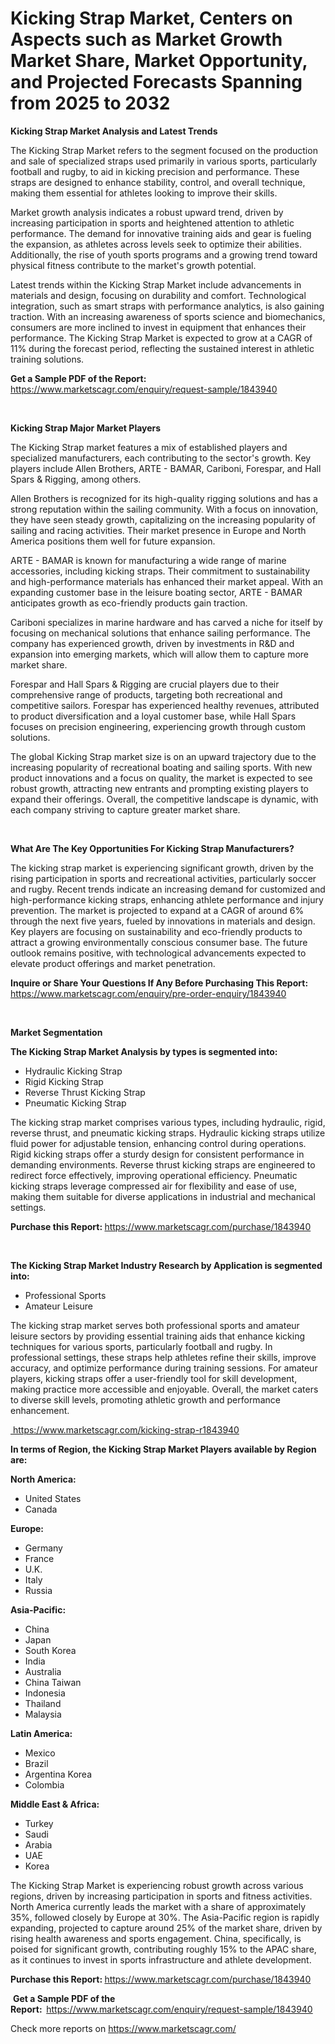 <p><h1>Kicking Strap Market, Centers on Aspects such as Market Growth Market Share, Market Opportunity, and Projected Forecasts Spanning from 2025 to 2032</h1></p><p><strong>Kicking Strap Market Analysis and Latest Trends</strong></p>
<p><p>The Kicking Strap Market refers to the segment focused on the production and sale of specialized straps used primarily in various sports, particularly football and rugby, to aid in kicking precision and performance. These straps are designed to enhance stability, control, and overall technique, making them essential for athletes looking to improve their skills.</p><p>Market growth analysis indicates a robust upward trend, driven by increasing participation in sports and heightened attention to athletic performance. The demand for innovative training aids and gear is fueling the expansion, as athletes across levels seek to optimize their abilities. Additionally, the rise of youth sports programs and a growing trend toward physical fitness contribute to the market's growth potential.</p><p>Latest trends within the Kicking Strap Market include advancements in materials and design, focusing on durability and comfort. Technological integration, such as smart straps with performance analytics, is also gaining traction. With an increasing awareness of sports science and biomechanics, consumers are more inclined to invest in equipment that enhances their performance. The Kicking Strap Market is expected to grow at a CAGR of 11% during the forecast period, reflecting the sustained interest in athletic training solutions.</p></p>
<p><strong>Get a Sample PDF of the Report:&nbsp;</strong> <a href="https://www.marketscagr.com/enquiry/request-sample/1843940?utm_campaign=2471&utm_medium=2&utm_source=Github&utm_content=ia&utm_term=04042025&utm_id=kicking-strap">https://www.marketscagr.com/enquiry/request-sample/1843940</a></p>
<p>&nbsp;</p>
<p><strong>Kicking Strap Major Market Players</strong></p>
<p><p>The Kicking Strap market features a mix of established players and specialized manufacturers, each contributing to the sector's growth. Key players include Allen Brothers, ARTE - BAMAR, Cariboni, Forespar, and Hall Spars & Rigging, among others. </p><p>Allen Brothers is recognized for its high-quality rigging solutions and has a strong reputation within the sailing community. With a focus on innovation, they have seen steady growth, capitalizing on the increasing popularity of sailing and racing activities. Their market presence in Europe and North America positions them well for future expansion.</p><p>ARTE - BAMAR is known for manufacturing a wide range of marine accessories, including kicking straps. Their commitment to sustainability and high-performance materials has enhanced their market appeal. With an expanding customer base in the leisure boating sector, ARTE - BAMAR anticipates growth as eco-friendly products gain traction.</p><p>Cariboni specializes in marine hardware and has carved a niche for itself by focusing on mechanical solutions that enhance sailing performance. The company has experienced growth, driven by investments in R&D and expansion into emerging markets, which will allow them to capture more market share.</p><p>Forespar and Hall Spars & Rigging are crucial players due to their comprehensive range of products, targeting both recreational and competitive sailors. Forespar has experienced healthy revenues, attributed to product diversification and a loyal customer base, while Hall Spars focuses on precision engineering, experiencing growth through custom solutions.</p><p>The global Kicking Strap market size is on an upward trajectory due to the increasing popularity of recreational boating and sailing sports. With new product innovations and a focus on quality, the market is expected to see robust growth, attracting new entrants and prompting existing players to expand their offerings. Overall, the competitive landscape is dynamic, with each company striving to capture greater market share.</p></p>
<p>&nbsp;</p>
<p><strong>What Are The Key Opportunities For Kicking Strap Manufacturers?</strong></p>
<p><p>The kicking strap market is experiencing significant growth, driven by the rising participation in sports and recreational activities, particularly soccer and rugby. Recent trends indicate an increasing demand for customized and high-performance kicking straps, enhancing athlete performance and injury prevention. The market is projected to expand at a CAGR of around 6% through the next five years, fueled by innovations in materials and design. Key players are focusing on sustainability and eco-friendly products to attract a growing environmentally conscious consumer base. The future outlook remains positive, with technological advancements expected to elevate product offerings and market penetration.</p></p>
<p><strong>Inquire or Share Your Questions If Any Before Purchasing This Report:</strong> <a href="https://www.marketscagr.com/enquiry/pre-order-enquiry/1843940?utm_campaign=2471&utm_medium=2&utm_source=Github&utm_content=ia&utm_term=04042025&utm_id=kicking-strap">https://www.marketscagr.com/enquiry/pre-order-enquiry/1843940</a></p>
<p>&nbsp;</p>
<p><strong>Market Segmentation</strong></p>
<p><strong>The Kicking Strap Market Analysis by types is segmented into:</strong></p>
<p><ul><li>Hydraulic Kicking Strap</li><li>Rigid Kicking Strap</li><li>Reverse Thrust Kicking Strap</li><li>Pneumatic Kicking Strap</li></ul></p>
<p><p>The kicking strap market comprises various types, including hydraulic, rigid, reverse thrust, and pneumatic kicking straps. Hydraulic kicking straps utilize fluid power for adjustable tension, enhancing control during operations. Rigid kicking straps offer a sturdy design for consistent performance in demanding environments. Reverse thrust kicking straps are engineered to redirect force effectively, improving operational efficiency. Pneumatic kicking straps leverage compressed air for flexibility and ease of use, making them suitable for diverse applications in industrial and mechanical settings.</p></p>
<p><strong>Purchase this Report:&nbsp;</strong><a href="https://www.marketscagr.com/purchase/1843940?utm_campaign=2471&utm_medium=2&utm_source=Github&utm_content=ia&utm_term=04042025&utm_id=kicking-strap">https://www.marketscagr.com/purchase/1843940</a></p>
<p>&nbsp;</p>
<p><strong>The Kicking Strap Market Industry Research by Application is segmented into:</strong></p>
<p><ul><li>Professional Sports</li><li>Amateur Leisure</li></ul></p>
<p><p>The kicking strap market serves both professional sports and amateur leisure sectors by providing essential training aids that enhance kicking techniques for various sports, particularly football and rugby. In professional settings, these straps help athletes refine their skills, improve accuracy, and optimize performance during training sessions. For amateur players, kicking straps offer a user-friendly tool for skill development, making practice more accessible and enjoyable. Overall, the market caters to diverse skill levels, promoting athletic growth and performance enhancement.</p></p>
<p><a href="https://www.marketscagr.com/kicking-strap-r1843940?utm_campaign=2471&utm_medium=2&utm_source=Github&utm_content=ia&utm_term=04042025&utm_id=kicking-strap">&nbsp;https://www.marketscagr.com/kicking-strap-r1843940</a></p>
<p><strong>In terms of Region, the Kicking Strap Market Players available by Region are:</strong></p>
<p>
    <p> <strong> North America: </strong>
        <ul>
            <li>United States</li>
            <li>Canada</li>
        </ul>
        </p> 
    <p> <strong> Europe: </strong>
        <ul>
            <li>Germany</li>
            <li>France</li>
            <li>U.K.</li>
            <li>Italy</li>
            <li>Russia</li>
        </ul>
        </p> 
    <p> <strong> Asia-Pacific: </strong>
        <ul>
            <li>China</li>
            <li>Japan</li>
            <li>South Korea</li>
            <li>India</li>
            <li>Australia</li>
            <li>China Taiwan</li>
            <li>Indonesia</li>
            <li>Thailand</li>
            <li>Malaysia</li>
        </ul>
        </p> 
    <p> <strong> Latin America: </strong>
        <ul>
            <li>Mexico</li>
            <li>Brazil</li>
            <li>Argentina Korea</li>
            <li>Colombia</li>
        </ul>
        </p> 
    <p> <strong> Middle East & Africa: </strong>
        <ul>
            <li>Turkey</li>
            <li>Saudi</li>
            <li>Arabia</li>
            <li>UAE</li>
            <li>Korea</li>
        </ul>
    </p>
    </p>
<p><p>The Kicking Strap Market is experiencing robust growth across various regions, driven by increasing participation in sports and fitness activities. North America currently leads the market with a share of approximately 35%, followed closely by Europe at 30%. The Asia-Pacific region is rapidly expanding, projected to capture around 25% of the market share, driven by rising health awareness and sports engagement. China, specifically, is poised for significant growth, contributing roughly 15% to the APAC share, as it continues to invest in sports infrastructure and athlete development.</p></p>
<p><strong>Purchase this Report: </strong><a href="https://www.marketscagr.com/purchase/1843940?utm_campaign=2471&utm_medium=2&utm_source=Github&utm_content=ia&utm_term=04042025&utm_id=kicking-strap">https://www.marketscagr.com/purchase/1843940</a></p>
<p>&nbsp;<strong>Get a Sample PDF of the Report:&nbsp;&nbsp;</strong><a href="https://www.marketscagr.com/enquiry/request-sample/1843940?utm_campaign=2471&utm_medium=2&utm_source=Github&utm_content=ia&utm_term=04042025&utm_id=kicking-strap">https://www.marketscagr.com/enquiry/request-sample/1843940</a></p>
<p><strong></strong></p>
<p>Check more reports on <a href="https://www.marketscagr.com/?utm_campaign=2471&utm_medium=2&utm_source=Github&utm_content=ia&utm_term=04042025&utm_id=kicking-strap">https://www.marketscagr.com/</a></p>